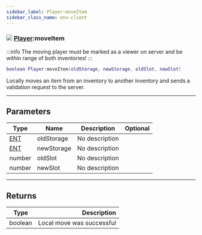 ```yaml
---
sidebar_label: Player:moveItem
sidebar_class_name: env-client
---
```


### ![](/img/wiki/client.png) [Player](../player/README.md):moveItem

:::info
The moving player must be marked as a viewer on server and be within range of both inventories!
:::


```lua
boolean Player:moveItem(oldStorage, newStorage, oldSlot, newSlot)
```

Locally moves an item from an inventory to another inventory and sends a validation request to the server.<br/>

-----------------
## Parameters

| Type   | Name | Description | Optional |
| ------ | ---- | ----------- | -------: |
| [ENT](../ent/README.md) | oldStorage | No description |   |
| [ENT](../ent/README.md) | newStorage | No description |   |
| number | oldSlot | No description |   |
| number | newSlot | No description |   |

-----------------
## Returns

| Type   | Description |
| ------ | ----------: |
| boolean | Local move was successful |
